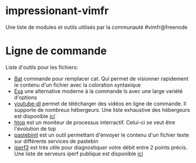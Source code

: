 # impressionant-vimfr
Une liste de modules et outils utilisés par la communauté #vimfr@freenode

# Ligne de commande

Liste d'outils pour les fichiers:

* [Bat](https://github.com/sharkdp/bat) commande pour remplacer cat. Qui permet de visionner rapidement le contenu d'un fichier avec la coloration syntaxique
* [Exa](https://the.exa.website/) une alternative moderne à la commande ls avec une large variété d'options
* [youtube-dl](https://rg3.github.io/youtube-dl/) permet de télécharger des vidéos en ligne de commande. Il supporte de nombreux hébergeurs. Une liste exhaustive des hébergeurs est disponible [ici](https://rg3.github.io/youtube-dl/supportedsites.html)`
* [htop](https://hisham.hm/htop/) est un moniteur de processus interractif. Celui-ci se veut être l'évolution de top
* [pastebinit](https://github.com/skorokithakis/pastebinit) est un outil permettant d'envoyer le contenu d'un fichier texte sur différents services de pastebin
* [iperf3](https://github.com/esnet/iperf) est très utile pour diagnostiquer votre débit entre 2 points précis. Une liste de serveurs iperf publique est disponible [ici](https://iperf.fr/iperf-servers.php)
